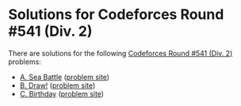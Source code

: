 # Solutions for Codeforces Round #541 (Div. 2)

There are solutions for the following [Codeforces Round #541 (Div. 2)](https://codeforces.com/contests/1131) problems:

- [A. Sea Battle](a.cc)
  ([problem site](https://codeforces.com/contest/1131/problem/A))
- [B. Draw!](b.cc)
  ([problem site](https://codeforces.com/contest/1131/problem/B))
- [C. Birthday](c.cc)
  ([problem site](https://codeforces.com/contest/1131/problem/C))
